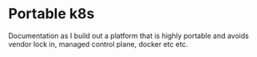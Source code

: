 # Portable k8s

Documentation as I build out a platform that is highly portable and avoids vendor lock in, managed control plane, docker etc etc.
